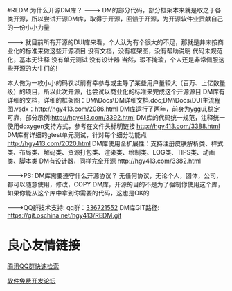 #REDM
为什么开源DM库？
--->
DM的部分代码，部分框架本来就是取之于各类开源，所以尝试开源DM库，取得于开源，回馈于开源，为开源软件业贡献自己的一份小小力量
  
--->
就目前所有开源的DUI库来看，个人认为有个很大的不足，那就是并未按商业化的标准来做这些开源项目
没有文档，没有框架图，没有帮助说明
代码未规范化，基本无注释
没有单元测试
没有设计器
当然，瑕不掩瑜，个人还是非常佩服这些开源的大牛们的!
  
本人做为一枚小小的码农以前有幸参与或主导了某些用户量较大（百万、上亿数量级）的项目，所以此次开源，也尝试以商业化的标准来完成这个开源源目
DM库有详细的文档，详细的框架图：DM\Docs\DM详细文档.doc;DM\Docs\DUI主流程图.vsdx：http://hgy413.com/2086.html
DM库运行了两年，前身为yggui,稳定可靠，部分示例:http://hgy413.com/3392.html
DM库的代码统一规范，注释统一使用doxygen支持方式，参考在文件头标明链接 http://hgy413.com/3388.html
DM库有详细的gtest单元测试，针对每个细分功能点 http://hgy413.com/2020.html
DM库使用全扩展性：支持注册皮肤解析类、样式类、布局类、解码类、资源打包类、渲染类、绘制类、LOG类、TIPS类、动画类、脚本类
DM有设计器，同样完全开源  http://hgy413.com/3382.html
  
  
--->PS:
DM库需要遵守什么开源协议？
  无任何协议，无论个人，团体，公司，都可以随意使用，修改，COPY DM库，开源的目的不是为了强制你使用这个库，如果你能从这个库中拿到你需要的代码，这也是OK的
  
--->QQ群技术支持:
  qq群：[336721552](http://shang.qq.com/wpa/qunwpa?idkey=a4eb76996f3c7cb6018a3ca375a5df3360ba818579f60516092edd9ed1de23a8)
DM库GIT路径:
    https://git.oschina.net/hgy413/REDM.git


 # 良心友情链接

[腾讯QQ群快速检索](http://u.720life.cn/s/8cf73f7c)

[软件免费开发论坛](http://u.720life.cn/s/bbb01dc0)